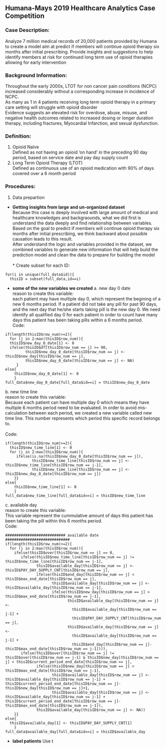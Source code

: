## Humana-Mays 2019 Healthcare Analytics Case Competition 

### Case Description:
Analyze 7 million medical records of 20,000 patients provided by Humana to create a model aim at predict if members will continue opioid therapy six months after initial prescribing. Provide insights and suggestions to help identify members at risk for continued long term use of opioid therapies allowing for early intervention

### Background Information:
Throughout the early 2000s, LTOT for non cancer pain conditions (NCPC) increased considerably without a corresponding increase in incidence of NCPC.<br>
As many as 1 in 4 patients receiving long term opioid therapy in a primary care setting will struggle with opioid disorder <br>
Evidence suggests an elevated risk for overdose, abuse, misuse, and negative health outcomes related to increased dosing or longer duration therapy, including fractures, Myocardial Infarction, and sexual dysfunction.

### Definition:
1. Opioid Naïve <br>
Defined as not having an opioid ‘on hand’ in the preceding 90 day period, based on service date and pay day supply count
2. Long Term Opioid Therapy (LTOT) <br>
Defined as continuous use of an opioid medication with 90% of days covered over a 6 month period

### Procedures:
1. Data prepartion<br>
* **Getting insights from large and un-organized dataset**<br>
Because this case is deeply involved with large amount of medical and healthcare knowledges and backgraounds, what we did first is understand the data deeply and find relationship between variables.<br>
Based on the goal to predict if members will continue opioid therapy six months after initial prescribing, we think backward about possible causation leads to this result.<br>
After understand the logic and variables provided in the dataset, we combined variables to generate new information that will help build the prediction model and clean the data to prepare for building the model <br>
<br> * Create subset for each ID:
```
for(i in unique(full_data$id)){
  thisID = subset(full_data,id==i)
```
* **some of the new variables we created**
a. new day 0 date
<br> reason to create this variable: 
<br> each patient may have multiple day 0, which represent the begining of a new 6 months period. If a patient did not take any pill for past 90 days, and the next day that he/she starts taking pill is the new day 0. We need identify all qualified day 0 for each patient in order to count have many days this patient has been taking pills within a 6 months period.
<br>Code:
```
if(length(thisID$row_num)>=2){
  for (j in 2:max(thisID$row_num)){
  thisID$new_day_0_date[1] <- 0
  ifelse(thisID$df[thisID$row_num == j] >= 90,
         thisID$new_day_0_date[thisID$row_num == j] <- thisID$new_day[thisID$row_num == j],
         thisID$new_day_0_date[thisID$row_num == j] <- NA)
     }
else{
    thisID$new_day_0_date[1] <- 0
    }
full_data$new_day_0_date[full_data$id==i] = thisID$new_day_0_date 

```
b. new time line
<br> reason to create this variable: 
<br> Because each patient can have multiple day 0 which means they have multiple 6 months period need to be evaluated. In order to avoid mis-calculation between each period, we created a new variable called new time line. This number represents which period this specific record belongs to.  
<br>Code:
```
if(length(thisID$row_num)>=2){ 
  thisID$new_time_line[1] <- 0
  for (j in 2:max(thisID$row_num)){
     ifelse(is.na(thisID$new_day_0_date[thisID$row_num == j]),
            thisID$new_time_line[thisID$row_num == j] <- thisID$new_time_line[thisID$row_num == j-1],
            thisID$new_time_line[thisID$row_num == j] <- thisID$new_day_0_date[thisID$row_num == j])
    }}
else{
    thisID$new_time_line[1] <- 0
    }
full_data$new_time_line[full_data$id==i] = thisID$new_time_line 
```

c. available day
<br> reason to create this variable:
<br> This variable represent the cummulative amount of days this patient has been taking the pill within this 6 months period. 
<br>Code:
```
########################### available date #############################
if(length(thisID$row_num)>=2){
  for (j in 2:max(thisID$row_num)){  
    ifelse(thisID$over[thisID$row_num == j] == 0,
       ifelse(thisID$new_time_line[thisID$row_num == j] != thisID$new_time_line[thisID$row_num == j-1],
              thisID$available_day[thisID$row_num == j] <- thisID$PAY_DAY_SUPPLY_CNT[thisID$row_num == j],
              ifelse(thisID$end_day[thisID$row_num == j] < thisID$max_end_date[thisID$row_num == j],
                     thisID$available_day[thisID$row_num == j] <- thisID$available_day[thisID$row_num == j-1],
                     ifelse(thisID$new_day[thisID$row_num == j] > thisID$max_end_date[thisID$row_num == j-1],
                            thisID$available_day[thisID$row_num == j] <- 
                              thisID$available_day[thisID$row_num == j-1] + 
                              thisID$PAY_DAY_SUPPLY_CNT[thisID$row_num == j],
                            thisID$available_day[thisID$row_num == j] <- 
                              thisID$available_day[thisID$row_num == j-1] + 
                              thisID$end_day[thisID$row_num == j]-thisID$max_end_date[thisID$row_num == j-1]))),
       ifelse(thisID$over[thisID$row_num == j] != thisID$over[thisID$row_num == j-1] & thisID$new_day[thisID$row_num == j] < thisID$current_period_end_date[thisID$row_num == j],
              ifelse(thisID$new_day[thisID$row_num == j] > thisID$max_end_date[thisID$row_num == j-1],
                     thisID$available_day[thisID$row_num == j] <- thisID$available_day[thisID$row_num == j-1] + 
thisID$current_period_end_date[thisID$row_num == j]-thisID$new_day[thisID$row_num == j]+1,
                     thisID$available_day[thisID$row_num == j] <- thisID$available_day[thisID$row_num == j-1] + thisID$current_period_end_date[thisID$row_num == j]-thisID$max_end_date[thisID$row_num == j-1]),
              thisID$available_day[thisID$row_num == j] <- NA))
    }}
else{
  thisID$available_day[1] <- thisID$PAY_DAY_SUPPLY_CNT[1]
    }
full_data$available_day[full_data$id==i] = thisID$available_day 
```

* **label patients**
Use t
